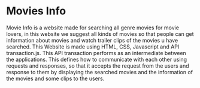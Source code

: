 # Movies Info
Movie Info is a website made for searching all genre movies for movie lovers, in this website we suggest all kinds of movies so that people can get information about movies and watch
trailer clips of the movies u have searched. This Website is made using HTML, CSS, Javascript and API transaction.js. This API transaction performs as an intermediate between the applications.
This defines how to communicate with each other using requests and responses, so that it accepts the request from the users and response to them by displaying the searched movies and the 
information of the movies and some clips to the users.
